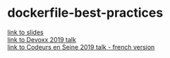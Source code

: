 # dockerfile-best-practices

[link to slides ](https://docs.google.com/presentation/d/1nnXIp8Zhc1Tr9LiwG0xvF8KGLcPOpOWZEjHncY8xTLQ/edit?usp=sharing])  
[link to Devoxx 2019 talk](https://www.youtube.com/watch?v=VjmOhWIRtTY)  
[link to Codeurs en Seine 2019 talk - french version](https://www.youtube.com/watch?v=IpUaJFxQLXA&list=PLbbYL6fWx8WxrJBVb82LUChEjLY6joY_H&index=2&t=0s)  

